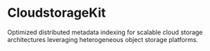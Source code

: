 # CloudstorageKit
Optimized distributed metadata indexing for scalable cloud storage architectures leveraging heterogeneous object storage platforms.
